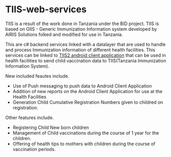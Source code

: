 # TIIS-web-services
TIIS is a result of the work done in Tanzania under the BID project. 
TIIS is based on GIIS - Generic Immunization Information system developed by AIRIS Solutions folked and modified for use in Tanzania.

This are c# backend services linked with a datalayer that are used to handle and process Immunization information of different health facilities.
This services can be linked to [TIIS2 android client application](https://github.com/issyzac/TIIS2) that can be used in health facilities to send child vaccination data to  TIIS(Tanzania Immunization Information System).

New included feautes include.
* Use of Push messaging to push data to Android Client Application
* Addition of new reports on the Android Client Application for use at the Health Facilities
* Generation Child Cumulative Registration Numbers given to childred on registration.


Other features include.
* Registering Child New born children
* Management of Child vaccinations during the course of 1 year for the children.
* Offering of health tips to mothers with children during the course of vaccination periods.
